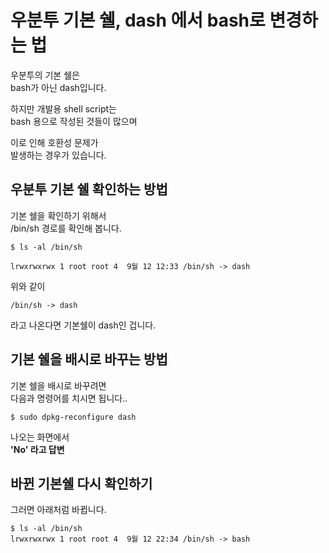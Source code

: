 
# 우분투 기본 쉘, dash 에서 bash로 변경하는 법
우분투의 기본 쉘은  
bash가 아닌 dash입니다.

하지만 개발용 shell script는  
bash 용으로 작성된 것들이 많으며

이로 인해 호환성 문제가  
발생하는 경우가 있습니다.


## 우분투 기본 쉘 확인하는 방법
기본 쉘을 확인하기 위해서  
/bin/sh 경로를 확인해 봅니다.

```
$ ls -al /bin/sh

lrwxrwxrwx 1 root root 4  9월 12 12:33 /bin/sh -> dash
```

위와 같이

`/bin/sh -> dash`

라고 나온다면 기본쉘이 dash인 겁니다.


## 기본 쉘을 배시로 바꾸는 방법
기본 쉘을 배시로 바꾸려면  
다음과 명령어를 치시면 됩니다..

`$ sudo dpkg-reconfigure dash`

나오는 화면에서   
**'No' 라고 답변**


## 바뀐 기본쉘 다시 확인하기

그러면 아래처럼 바뀝니다.

```
$ ls -al /bin/sh
lrwxrwxrwx 1 root root 4  9월 12 22:34 /bin/sh -> bash
```
